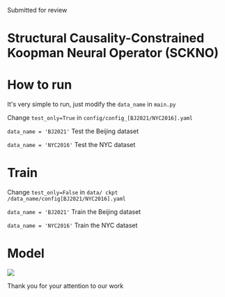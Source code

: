 Submitted for review 

# Structural Causality-Constrained Koopman Neural Operator (SCKNO) 

# How to run
It's very simple to run, just modify the `data_name` in `main.py`

Change `test_only=True` in `config/config_[BJ2021/NYC2016].yaml`

`data_name = 'BJ2021'` Test the Beijing dataset

`data_name = 'NYC2016'` Test the NYC dataset

# Train

Change `test_only=False` in `data/ ckpt /data_name/config[BJ2021/NYC2016].yaml`

`data_name = 'BJ2021'` Train the Beijing dataset

`data_name = 'NYC2016'` Train the NYC  dataset

# Model
![](fig/Fig2.png)

Thank you for your attention to our work
